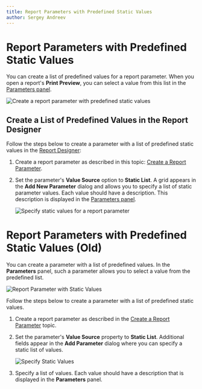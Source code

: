 ```yaml
---
title: Report Parameters with Predefined Static Values
author: Sergey Andreev
---
```


# Report Parameters with Predefined Static Values

You can create a list of predefined values for a report parameter. When you open a report's **Print Preview**, you can select a value from this list in the [Parameters panel](parameters-panel.md).

![Create a report parameter with predefined static values](../../../../images/report-parameter-with-predefined-static-values.png)

## Create a List of Predefined Values in the Report Designer

Follow the steps below to create a parameter with a list of predefined static values in the [Report Designer](../first-look-at-the-report-designer.md):

1. Create a report parameter as described in this topic: [Create a Report Parameter](create-a-report-parameter.md).
2. Set the parameter's **Value Source** option to **Static List**. A grid appears in the **Add New Parameter** dialog and allows you to specify a list of static parameter values. Each value should have a description. This description is displayed in the [Parameters panel](parameters-panel.md).

    ![Specify static values for a report parameter](../../../../images/parameter-specify-static-values.png)

# Report Parameters with Predefined Static Values (Old)

You can create a parameter with a list of predefined values. In the **Parameters** panel, such a parameter allows you to select a value from the predefined list.

![Report Parameter with Static Values](../../../../images/eurd-web-report-parameters-static-values.png)

Follow the steps below to create a parameter with a list of predefined static values.

1. Create a report parameter as described in the [Create a Report Parameter](create-a-report-parameter.md) topic.
2. Set the parameter's **Value Source** property to **Static List**. Additional fields appear in the **Add Parameter** dialog where you can specify a static list of values.

    ![Specify Static Values](../../../../images/eurd-web-parameter-specify-static-values.png)

3. Specify a list of values. Each value should have a description that is displayed in the **Parameters** panel.
